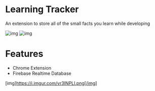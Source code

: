 # Learning Tracker

An extension to store all of the small facts you learn while developing

![img](https://i.imgur.com/vr3INPLl.png)
![img](https://i.imgur.com/vr3INPLm.png)

# Features

- Chrome Extension
- Firebase Realtime Database

[img]https://i.imgur.com/vr3INPLl.png[/img]
